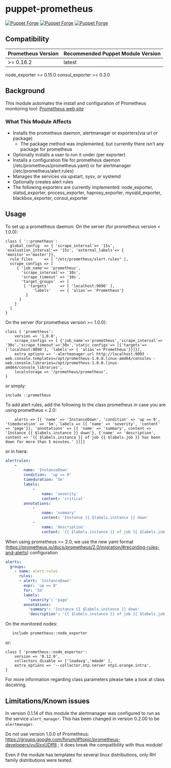 # puppet-prometheus
[![Puppet Forge](https://img.shields.io/puppetforge/e/puppet/prometheus.svg)](https://forge.puppetlabs.com/puppet/prometheus)
[![Puppet Forge](https://img.shields.io/puppetforge/v/puppet/prometheus.svg)](https://forge.puppetlabs.com/puppet/prometheus)
[![Puppet Forge](https://img.shields.io/puppetforge/f/puppet/prometheus.svg)](https://forge.puppetlabs.com/puppet/prometheus)

## Compatibility

| Prometheus Version  | Recommended Puppet Module Version   |
| ----------------    | ----------------------------------- |
| >= 0.16.2           | latest                              |

node_exporter >= 0.15.0
consul_exporter >= 0.3.0


## Background

This module automates the install and configuration of Prometheus monitoring tool: [Prometheus web site](https://prometheus.io/docs/introduction/overview/)

### What This Module Affects

* Installs the prometheus daemon, alertmanager or exporters(via url or package)
  * The package method was implemented, but currently there isn't any package for prometheus
* Optionally installs a user to run it under (per exporter)
* Installs a configuration file for prometheus daemon (/etc/prometheus/prometheus.yaml) or for alertmanager (/etc/prometheus/alert.rules)
* Manages the services via upstart, sysv, or systemd
* Optionally creates alert rules
* The following exporters are currently implemented: node_exporter, statsd_exporter, process_exporter, haproxy_exporter, mysqld_exporter, blackbox_exporter, consul_exporter

## Usage

To set up a prometheus daemon:
On the server (for prometheus version < 1.0.0):

```puppet
class { '::prometheus':
  global_config  => { 'scrape_interval'=> '15s', 'evaluation_interval'=> '15s', 'external_labels'=> { 'monitor'=>'master'}},
  rule_files     => [ "/etc/prometheus/alert.rules" ],
  scrape_configs => [
     { 'job_name'=> 'prometheus',
       'scrape_interval'=> '10s',
       'scrape_timeout' => '10s',
       'target_groups'  => [
        { 'targets'     => [ 'localhost:9090' ],
            'labels'    => { 'alias'=> 'Prometheus'}
         }
      ]
    }
  ]
}
```

On the server (for prometheus version >= 1.0.0):

```puppet
class { 'prometheus':
    version => '1.0.0',
    scrape_configs => [ {'job_name'=>'prometheus','scrape_interval'=> '30s','scrape_timeout'=>'30s','static_configs'=> [{'targets'=>['localhost:9090'], 'labels'=> { 'alias'=>'Prometheus'}}]}],
    extra_options => '-alertmanager.url http://localhost:9093 -web.console.templates=/opt/prometheus-1.0.0.linux-amd64/consoles -web.console.libraries=/opt/prometheus-1.0.0.linux-amd64/console_libraries',
    localstorage => '/prometheus/prometheus',
}
```

or simply:
```puppet
include ::prometheus
```

To add alert rules, add the following to the class prometheus in case you are using prometheus < 2.0:
```puppet
    alerts => [{ 'name' => 'InstanceDown', 'condition' => 'up == 0', 'timeduration' => '5m', labels => [{ 'name' => 'severity', 'content' => 'page'}], 'annotations' => [{ 'name' => 'summary', content => 'Instance {{ $labels.instance }} down'}, {'name' => 'description', content => '{{ $labels.instance }} of job {{ $labels.job }} has been down for more than 5 minutes.' }]}]
```

or in hiera:
```yaml
alertrules:
    -
        name: 'InstanceDown'
        condition:  'up == 0'
        timeduration: '5m'
        labels:
            -
                name: 'severity'
                content: 'critical'
        annotations:
            -
                name: 'summary'
                content: 'Instance {{ $labels.instance }} down'
            -
                name: 'description'
                content: '{{ $labels.instance }} of job {{ $labels.job }} has been down for more than 5 minutes.'

```

When using prometheus >= 2.0, we use the new yaml format (https://prometheus.io/docs/prometheus/2.0/migration/#recording-rules-and-alerts) configuration

```yaml
alerts:
  groups:
    - name: alert.rules
      rules:
      - alert: 'InstanceDown'
        expr: 'up == 0'
        for: '5m'
        labels:
          'severity': 'page'
        annotations:
          'summary': 'Instance {{ $labels.instance }} down'
          'description': '{{ $labels.instance }} of job {{ $labels.job }} has been down for more than 5 minutes.'
```

On the monitored nodes:

```puppet
   include prometheus::node_exporter
```

or:

```puppet
class { 'prometheus::node_exporter':
    version => '0.12.0',
    collectors_disable => ['loadavg','mdadm' ],
    extra_options => '--collector.ntp.server ntp1.orange.intra',
}
```

For more information regarding class parameters please take a look at class docstring.

## Limitations/Known issues

In version 0.1.14 of this module the alertmanager was configured to run as the service `alert_manager`. This has been changed in version 0.2.00 to be `alertmanager`.

Do not use version 1.0.0 of Prometheus: https://groups.google.com/forum/#!topic/prometheus-developers/vuSIxxUDff8 ; it does break the compatibility with thus module!

Even if the module has templates for several linux distributions, only RH family distributions were tested.
